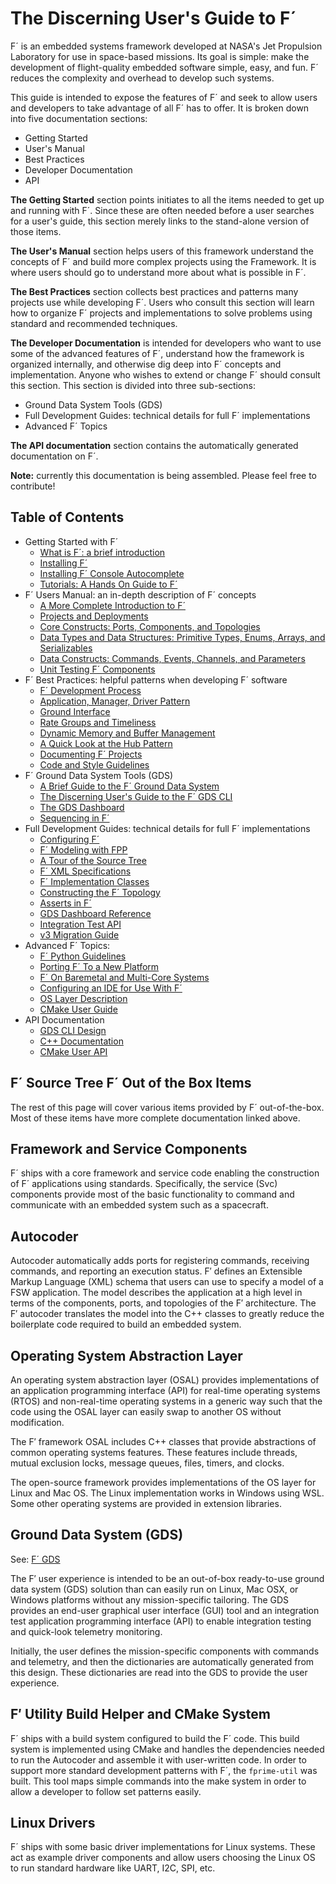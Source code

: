 # The Discerning User's Guide to F´

F´ is an embedded systems framework developed at NASA's Jet Propulsion Laboratory for use in space-based missions. Its
goal is simple: make the development of flight-quality embedded software simple, easy, and fun. F´ reduces the complexity
and overhead to develop such systems.

This guide is intended to expose the features of F´ and seek to allow users and developers to take advantage of all F´
has to offer. It is broken down into five documentation sections:
- Getting Started
- User's Manual 
- Best Practices
- Developer Documentation
- API

**The Getting Started** section points initiates to all the items needed to get up and running with F´. Since these are
often needed before a user searches for a user's guide, this section merely links to the stand-alone version of those
items.

**The User's Manual** section helps users of this framework understand the concepts of F´ and build more complex projects
using the Framework. It is where users should go to understand more about what is possible in F´.

**The Best Practices** section collects best practices and patterns many projects use while developing F´. Users who consult
this section will learn how to organize F´ projects and implementations to solve problems using standard and recommended
techniques.

**The Developer Documentation** is intended for developers who want to use some of the advanced features of F´, understand
how the framework is organized internally, and otherwise dig deep into F´ concepts and implementation. Anyone who wishes
to extend or change F´ should consult this section.
This section is divided into three sub-sections:
- Ground Data System Tools (GDS)
- Full Development Guides: technical details for full F´ implementations
- Advanced F´ Topics


**The API documentation** section contains the automatically generated documentation on F´.

**Note:** currently this documentation is being assembled. Please feel free to contribute!

## Table of Contents

- Getting Started with F´
    - [What is F´: a brief introduction](../index.md)
    - [Installing F´](../INSTALL.md)
    - [Installing F´ Console Autocomplete](./user/autocomplete.md)
    - [Tutorials: A Hands On Guide to F´](../Tutorials/README.md)
- F´ Users Manual: an in-depth description of F´ concepts
    - [A More Complete Introduction to F´](user/full-intro.md)
    - [Projects and Deployments](user/proj-dep.md)
    - [Core Constructs: Ports, Components, and Topologies](user/port-comp-top.md)
    - [Data Types and Data Structures: Primitive Types, Enums, Arrays, and Serializables](user/enum-arr-ser.md)
    - [Data Constructs: Commands, Events, Channels, and Parameters](user/cmd-evt-chn-prm.md)
    - [Unit Testing F´ Components](./user/unit-testing.md)
- F´ Best Practices: helpful patterns when developing F´ software
    - [F´ Development Process](./best/development-practice.md)
    - [Application, Manager, Driver Pattern](./best/app-man-drv.md)
    - [Ground Interface](./best/ground-interface.md)
    - [Rate Groups and Timeliness](./best/rate-group.md)
    - [Dynamic Memory and Buffer Management](./best/dynamic-memory.md)
    - [A Quick Look at the Hub Pattern](./best/hub-pattern.md)
    - [Documenting F´ Projects](./best/documentation.md)
    - [Code and Style Guidelines](./dev/code-style.md)
- F´ Ground Data System Tools (GDS)
    - [A Brief Guide to the F´ Ground Data System](./gds/gds-introduction.md)
    - [The Discerning User's Guide to the F´ GDS CLI](./gds/gds-cli.md)
    - [The GDS Dashboard](./gds/gds-custom-dashboards.md)
    - [Sequencing in F´](./gds/seqgen.md)
- Full Development Guides: technical details for full F´ implementations
    - [Configuring F´](./dev/configuring-fprime.md)
    - [F´ Modeling with FPP](./user/fpp-user-guide.md)
    - [A Tour of the Source Tree](./dev/source-tree.md)
    - [F´ XML Specifications](./dev/xml-specification.md)
    - [F´ Implementation Classes](./dev/implementation.md)
    - [Constructing the F´ Topology](./dev/building-topology.md)
    - [Asserts in F´](./dev/assert.md)
    - [GDS Dashboard Reference](./dev/gds-dashboard-reference.md)
    - [Integration Test API](./dev/testAPI/user_guide.md)
    - [v3 Migration Guide](./user/v3-migration-guide.md)
- Advanced F´ Topics:
    - [F´ Python Guidelines](./dev/py-dev.md)
    - [Porting F´ To a New Platform](./dev/porting-guide.md)
    - [F´ On Baremetal and Multi-Core Systems](./dev/baremetal-multicore.md)
    - [Configuring an IDE for Use With F´](./dev/configure-ide.md)
    - [OS Layer Description](./dev/os-docs.md)
    - [CMake User Guide](./cmake/cmake-intro.md)
- API Documentation
    - [GDS CLI Design](./dev/gds-cli-dev.md)
    - [C++ Documentation](./api/c++/html/index.html)
    - [CMake User API](./cmake/cmake-api.md)



## F´ Source Tree F´ Out of the Box Items

The rest of this page will cover various items provided by F´ out-of-the-box.  Most of these items have more complete
documentation linked above.

## Framework and Service Components

F´ ships with a core framework and service code enabling the construction of F´ applications using standards.
Specifically, the service (Svc) components provide most of the basic functionality to command and communicate with
an embedded system such as a spacecraft.

## Autocoder

Autocoder automatically adds ports for registering commands, receiving
commands, and reporting an execution status. F′ defines an Extensible
Markup Language (XML) schema that users can use to specify a model of a
FSW application. The model describes the application at a high level in
terms of the components, ports, and topologies of the F′ architecture.
The F′ autocoder translates the model into the C++ classes to greatly reduce the boilerplate code required to build
an embedded system.

## Operating System Abstraction Layer

An operating system abstraction layer (OSAL) provides implementations of an application programming interface (API) for
real-time operating systems (RTOS) and non-real-time operating systems in a generic way such that the code using the
OSAL layer can easily swap to another OS without modification.

The F′ framework OSAL includes C++  classes that provide abstractions of common operating systems features. These
features include threads, mutual exclusion locks, message queues, files, timers, and clocks.

The open-source framework provides implementations of the OS layer for Linux and Mac OS. The Linux
implementation works in Windows using WSL. Some other operating systems are provided in extension libraries.

## Ground Data System (GDS)

See: [F´ GDS](./gds/gds-introduction.md)

The F′ user experience is intended to be an out-of-box ready-to-use ground data system (GDS) solution than can easily
run on Linux, Mac OSX, or Windows platforms without any mission-specific tailoring. The GDS provides an end-user
graphical user interface (GUI) tool and an integration test application programming interface (API) to enable
integration testing and quick-look telemetry monitoring.

Initially, the user defines the mission-specific components with commands and telemetry, and then the dictionaries
are automatically generated from this design. These dictionaries are read into the GDS to provide the user experience.


## F′ Utility Build Helper and CMake System

F´ ships with a build system configured to build the F´ code. This build system is implemented using CMake and handles
the dependencies needed to run the Autocoder and assemble it with user-written code. In order to support more standard
development patterns with F´, the `fprime-util` was built. This tool maps simple commands into the make system in order
to allow a developer to follow set patterns easily.

## Linux Drivers

F´ ships with some basic driver implementations for Linux systems. These act as example driver components and allow
users choosing the Linux OS to run standard hardware like UART, I2C, SPI, etc.